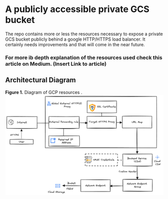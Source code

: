 # A publicly accessible private GCS bucket 
The repo contains more or less the resources necessary to expose a private GCS bucket publicly behind a google HTTP/HTTPS load balancer. 
It certainly needs improvements and that will come in the near future.

### For more ib depth explanation of the resources used check this article on Medium. (Insert Link to article)

## Architectural Diagram
  **Figure 1.** Diagram of GCP resources .
![GCP Resources Diagram](./docs/private_gcs.png "GCP Resources Diagram")